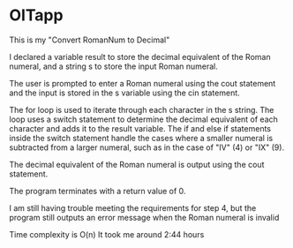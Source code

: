 # OITapp
This is my "Convert RomanNum to Decimal"

I declared a variable result to store the decimal equivalent of the Roman numeral, and a string s to store the input Roman numeral.

The user is prompted to enter a Roman numeral using the cout statement and the input is stored in the s variable using the cin statement.

The for loop is used to iterate through each character in the s string. The loop uses a switch statement to determine the decimal equivalent of each character and adds it to the result variable. The if and else if statements inside the switch statement handle the cases where a smaller numeral is subtracted from a larger numeral, such as in the case of "IV" (4) or "IX" (9).

The decimal equivalent of the Roman numeral is output using the cout statement.

The program terminates with a return value of 0.

I am still having trouble meeting the requirements for step 4, but the program still outputs an error message when the Roman numeral is invalid

Time complexity is O(n)
It took me around 2:44 hours
